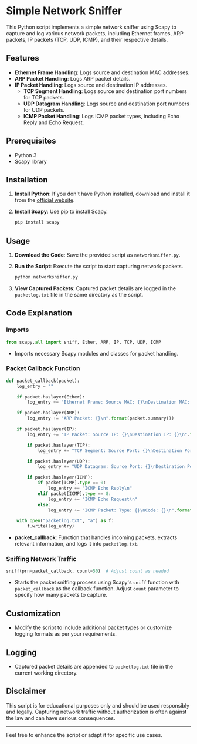 # Simple Network Sniffer

This Python script implements a simple network sniffer using Scapy to capture and log various network packets, including Ethernet frames, ARP packets, IP packets (TCP, UDP, ICMP), and their respective details.

## Features

- **Ethernet Frame Handling**: Logs source and destination MAC addresses.
- **ARP Packet Handling**: Logs ARP packet details.
- **IP Packet Handling**: Logs source and destination IP addresses.
  - **TCP Segment Handling**: Logs source and destination port numbers for TCP packets.
  - **UDP Datagram Handling**: Logs source and destination port numbers for UDP packets.
  - **ICMP Packet Handling**: Logs ICMP packet types, including Echo Reply and Echo Request.

## Prerequisites

- Python 3
- Scapy library

## Installation

1. **Install Python**: If you don't have Python installed, download and install it from the [official website](https://www.python.org/downloads/).

2. **Install Scapy**: Use pip to install Scapy.
    ```bash
    pip install scapy
    ```

## Usage

1. **Download the Code**: Save the provided script as `networksniffer.py`.

2. **Run the Script**: Execute the script to start capturing network packets.
    ```bash
    python networksniffer.py
    ```

3. **View Captured Packets**: Captured packet details are logged in the `packetlog.txt` file in the same directory as the script.

## Code Explanation

### Imports

```python
from scapy.all import sniff, Ether, ARP, IP, TCP, UDP, ICMP
```

- Imports necessary Scapy modules and classes for packet handling.

### Packet Callback Function

```python
def packet_callback(packet):
    log_entry = ""

    if packet.haslayer(Ether):
        log_entry += "Ethernet Frame: Source MAC: {}\nDestination MAC: {}\n".format(packet[Ether].src, packet[Ether].dst)

    if packet.haslayer(ARP):
        log_entry += "ARP Packet: {}\n".format(packet.summary())

    if packet.haslayer(IP):
        log_entry += "IP Packet: Source IP: {}\nDestination IP: {}\n".format(packet[IP].src, packet[IP].dst)

        if packet.haslayer(TCP):
            log_entry += "TCP Segment: Source Port: {}\nDestination Port: {}\n".format(packet[TCP].sport, packet[TCP].dport)

        if packet.haslayer(UDP):
            log_entry += "UDP Datagram: Source Port: {}\nDestination Port: {}\n".format(packet[UDP].sport, packet[UDP].dport)

        if packet.haslayer(ICMP):
            if packet[ICMP].type == 0:
                log_entry += "ICMP Echo Reply\n"
            elif packet[ICMP].type == 8:
                log_entry += "ICMP Echo Request\n"
            else:
                log_entry += "ICMP Packet: Type: {}\nCode: {}\n".format(packet[ICMP].type, packet[ICMP].code)

    with open("packetlog.txt", "a") as f:
        f.write(log_entry)
```

- **packet_callback**: Function that handles incoming packets, extracts relevant information, and logs it into `packetlog.txt`.

### Sniffing Network Traffic

```python
sniff(prn=packet_callback, count=50)  # Adjust count as needed
```

- Starts the packet sniffing process using Scapy's `sniff` function with `packet_callback` as the callback function. Adjust `count` parameter to specify how many packets to capture.

## Customization

- Modify the script to include additional packet types or customize logging formats as per your requirements.

## Logging

- Captured packet details are appended to `packetlog.txt` file in the current working directory.

## Disclaimer

This script is for educational purposes only and should be used responsibly and legally. Capturing network traffic without authorization is often against the law and can have serious consequences.

---

Feel free to enhance the script or adapt it for specific use cases.
